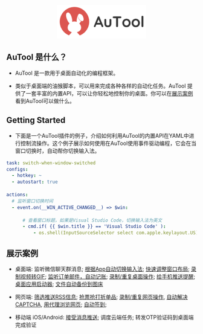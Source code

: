 <p align="center">
  <img src="../demos/banner.png" height="90" title="main">
</p>

## AuTool 是什么？
- AuTool 是一款用于桌面自动化的编程框架。

- 类似于桌面端的油猴脚本，可以用来完成各种各样的自动化任务。AuTool 提供了一套丰富的内置API，可以让你轻松地控制你的桌面。你可以在[展示案例](#showcases)看到AuTool可以做什么。


## Getting Started
- 下面是一个AuTool插件的例子，介绍如何利用AuTool的内置API在YAML中进行控制流操作。这个例子展示如何使用在AuTool使用事件驱动编程，它会在当窗口切换时，自动帮你切换输入法。

```yaml
task: switch-when-window-switched
configs:
  - hotkey: ~
  - autostart: true

actions:
  # 监听窗口切换时间
  - event.on(__WIN_ACTIVE_CHANGED__) => $win:

      # 查看窗口标题，如果是Visual Studio Code，切换输入法为英文
      - cmd.if( {{ $win.title }} == 'Visual Studio Code' ):
          - os.shell(InputSourceSelector select com.apple.keylayout.US)
```


## 展示案例
- 桌面端: 监听微信聊天群消息; [根据App自动切换输入法](https://inputsource.pro/zh-CN); [快速调整窗口布局](https://apps.apple.com/app/id441258766); [录制视频转GIF](); [监听订单邮件，自动记账](); [录制/重复桌面操作](); [给手机推送提醒](); [桌面应用启动器](); [文件自动备份到图床]()
  
- 网页端: [筛选推送RSS信息](https://huginn.cn/blog/huginn/huginn-%e8%87%aa%e5%ae%9a%e4%b9%89%e6%8a%93%e5%8f%96%e6%8e%a8%e9%80%81smzdm%e5%92%8cv2ex%e7%9a%84%e4%bc%98%e6%83%a0%e4%bf%a1%e6%81%af); [抢票抢打折单品](https://whop.com/charts/top_rentals/); [录制/重复网页操作](https://www.tango.us/pricing), [自动解决CAPTCHA](), [用代理浏览网页](); [自动签到](); 

- 移动端 iOS/Android: [接受消息推送](https://github.com/Finb/Bark); 调度云端任务; 转发OTP验证码到桌面端完成验证
